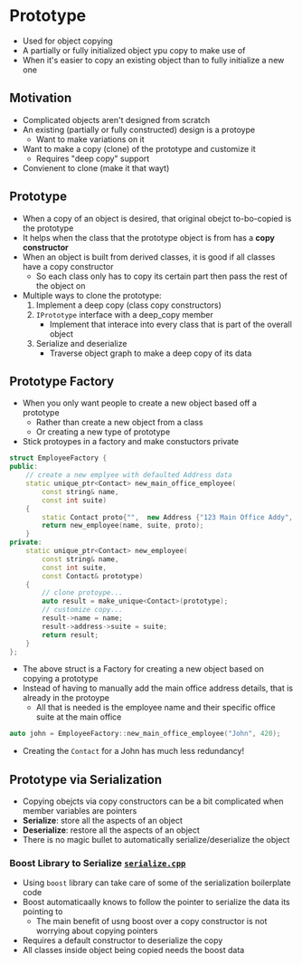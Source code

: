 # Prototype
- Used for object copying
- A partially or fully initialized object ypu copy to make use of
- When it's easier to copy an existing object than to fully initialize a new one

## Motivation
- Complicated objects aren't designed from scratch
- An existing (partially or fully constructed) design is a protoype
    - Want to make variations on it
- Want to make a copy (clone) of the prototype and customize it
    - Requires "deep copy" support
- Convienent to clone (make it that wayt)

## Prototype
- When a copy of an object is desired, that original obejct to-bo-copied is the prototype
- It helps when the class that the prototype object is from has a **copy constructor**
- When an object is built from derived classes, it is good if all classes have a copy constructor
    - So each class only has to copy its certain part then pass the rest of the object on
- Multiple ways to clone the prototype:
    1. Implement a deep copy (class copy constructors)
    2. `IPrototype` interface with a deep_copy member 
        - Implement that interace into every class that is part of the overall object
    3. Serialize and deserialize
        - Traverse object graph to make a deep copy of its data

## Prototype Factory
- When you only want people to create a new object based off a prototype
    - Rather than create a new object from a class
    - Or creating a new type of prototype
- Stick protoypes in a factory and make constuctors private

```cpp
struct EmployeeFactory {
public:
    // create a new emplyee with defaulted Address data
    static unique_ptr<Contact> new_main_office_employee(
        const string& name,
        const int suite)
    {
        static Contact proto{"",  new Address {"123 Main Office Addy", "City", 0}};
        return new_employee(name, suite, proto);
    }
private:
    static unique_ptr<Contact> new_employee(
        const string& name,
        const int suite,
        const Contact& prototype)
    {
        // clone protoype...
        auto result = make_unique<Contact>(prototype);
        // customize copy...
        result->name = name;
        result->address->suite = suite;
        return result;
    }
};
```
- The above struct is a Factory for creating a new object based on copying a prototype
- Instead of having to manually add the main office address details, that is already in the protoype
    - All that is needed is the employee name and their specific office suite at the main office
```cpp
auto john = EmployeeFactory::new_main_office_employee("John", 420);
```
- Creating the `Contact` for a John has much less redundancy!

## Prototype via Serialization
- Copying obejcts via copy constructors can be a bit complicated when member variables are pointers
- **Serialize**: store all the aspects of an object
- **Deserialize**: restore all the aspects of an object
- There is no magic bullet to automatically serialize/deserialize the object

### Boost Library to Serialize [`serialize.cpp`]()
- Using `boost` library can take care of some of the serialization boilerplate code
- Boost automaticaally knows to follow the pointer to serialize the data its pointing to
    - The main benefit of usng boost over a copy constructor is not worrying about copying pointers
- Requires a default constructor to deserialize the copy
- All classes inside object being copied needs the boost data